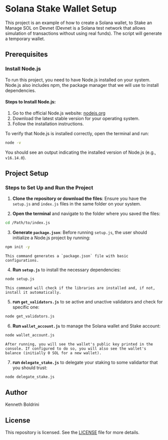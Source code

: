# Solana Stake Wallet Setup

This project is an example of how to create a Solana wallet, to Stake an Manage SOL on Devnet (Devnet is a Solana test network that allows simulation of transactions without using real funds). The script will generate a temporary wallet.

## Prerequisites

### Install Node.js

To run this project, you need to have Node.js installed on your system. Node.js also includes npm, the package manager that we will use to install dependencies.

#### Steps to Install Node.js:

1. Go to the official Node.js website: [nodejs.org](https://nodejs.org/)
2. Download the latest stable version for your operating system.
3. Follow the installation instructions.

To verify that Node.js is installed correctly, open the terminal and run:

```sh
node -v
```

You should see an output indicating the installed version of Node.js (e.g., `v16.14.0`).

## Project Setup

### Steps to Set Up and Run the Project

1. **Clone the repository or download the files**: Ensure you have the `setup.js` and `index.js` files in the same folder on your system.
    
2. **Open the terminal** and navigate to the folder where you saved the files:
    

```sh
cd /Path/to/index.js
```

3. **Generate `package.json`**: Before running `setup.js`, the user should initialize a Node.js project by running:

```sh
npm init -y
```

	This command generates a `package.json` file with basic configurations.

4. **Run `setup.js`** to install the necessary dependencies:


```sh
node setup.js
```

	This command will check if the libraries are installed and, if not, install it automatically.


5. **run `get_validators.js`** to se active and unactive validators and check for specific one:

```sh
node get_validators.js
```


6. **Run `wallet_account.js`** to manage the Solana wallet and Stake account:

```sh
node wallet_account.js
```

	After running, you will see the wallet's public key printed in the console. If configured to do so, you will also see the wallet's balance (initially 0 SOL for a new wallet).


7. **run `delegate_stake.js`** to delegate your staking to some validartor that you should trust:

```sh
node delegate_stake.js
```


## Author

Kenneth Boldrini

## License

This repository is licensed. See the [LICENSE](./LICENSE) file for more details.